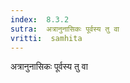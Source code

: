 ```yaml
---
index:  8.3.2
sutra:  अत्रानुनासिकः पूर्वस्य तु वा
vritti:  samhita 
---
```


अत्रानुनासिकः पूर्वस्य तु वा

